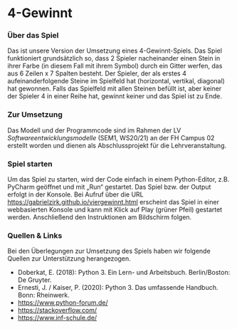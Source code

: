 # 4-Gewinnt

### Über das Spiel
Das ist unsere Version der Umsetzung eines 4-Gewinnt-Spiels. Das Spiel funktioniert grundsätzlich so, dass 2 Spieler nacheinander einen Stein in ihrer Farbe (in diesem Fall mit ihrem Symbol) durch ein Gitter werfen, das aus 6 Zeilen x 7 Spalten besteht. Der Spieler, der als erstes 4 aufeinanderfolgende Steine im Spielfeld hat (horizontal, vertikal, diagonal) hat gewonnen. Falls das Spielfeld mit allen Steinen befüllt ist, aber keiner der Spieler 4 in einer Reihe hat, gewinnt keiner und das Spiel ist zu Ende.  

### Zur Umsetzung
Das Modell und der Programmcode sind im Rahmen der LV *Softwareentwicklungsmodelle* (SEM1, WS20/21) an der FH Campus 02 erstellt worden und dienen als Abschlussprojekt für die Lehrveranstaltung. 

### Spiel starten
Um das Spiel zu starten, wird der Code einfach in einem Python-Editor, z.B. PyCharm geöffnet und mit „Run“ gestartet. Das Spiel bzw. der Output erfolgt in der Konsole. Bei Aufruf über die URL <https://gabrielzirk.github.io/viergewinnt.html> erscheint das Spiel in einer webbasierten Konsole und kann mit Klick auf Play (grüner Pfeil) gestartet werden. Anschließend den Instruktionen am Bildschirm folgen.

### Quellen & Links
Bei den Überlegungen zur Umsetzung des Spiels haben wir folgende Quellen zur Unterstützung herangezogen.
* Doberkat, E. (2018): Python 3. Ein Lern- und Arbeitsbuch. Berlin/Boston: De Gruyter.
* Ernesti, J. / Kaiser, P. (2020): Python 3. Das umfassende Handbuch. Bonn: Rheinwerk.  
* https://www.python-forum.de/
* https://stackoverflow.com/ 
* https://www.inf-schule.de/
